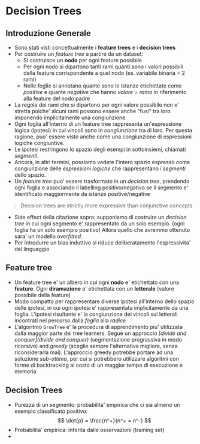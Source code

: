 # Decision Trees

## Introduzione Generale
* Sono stati visti concettualmente i **feature trees** e i **decision trees**
* Per costruire un *feature tree* a partire da un dataset:
    * Si costruisce un **nodo** per ogni feature possibile
    * Per ogni nodo si dipartono tanti rami quanti sono i valori possibili della
      feature corrispondente a quel nodo (es. variabile binaria = 2 rami)
    * Nelle foglie si annotano quante sono le istanze etichettate come
      *positive* e quante *negative* che hanno *valore = ramo* in riferimento
      alla feature del nodo padre
* La regola dei rami che si dipartono per ogni valore possibile non e' stretta
  poiche' alcuni rami possono essere anche "fusi" tra loro imponendo
  implicitamente una congiunzione
* Ogni foglia all'interno di un feature tree rappresenta un'espressione logica
  (ipotesi) in cui vincoli sono in *congiunzione* tra di loro. Per questa
  ragione, puo' essere visto anche come una congiunzione di espressioni logiche
  congiuntive. 
* Le ipotesi restringono lo spazio degli esempi in sottoinsiemi, chiamati
  *segmenti*.
* Ancora, in altri termini, possiamo vedere l'intero spazio espresso come
  congiunzione delle *espressioni logiche* che rappresentano i *segmenti* dello
  spazio.
* Un *feature tree* puo' essere trasformato in un *decision tree*, prendendo
  ogni foglia e associando il labelling positivo/negativo se il segmento e'
  identificato maggiormente da istanze positive/negative

> Decision trees are strictly more expressive than conjunctive concepts

* Side effect della citazione sopra: supponiamo di costruire un *decision tree*
  in cui ogni segmento e' rappresentato da un solo esempio. (ogni foglia ha un
  solo esempio positivo) Allora quello che avremmo ottenuto sara' un modello
  *overfitted*.
* Per introdurre un bias induttivo si riduce deliberatamente l'espressivita' del
  linguaggio

## Feature tree
* Un feature tree e' un albero in cui ogni **nodo** e' etichettato con una
  **feature**. Ogni **diramazione** e' etichettata con un **letterale** (valore
  possibile della feature) 
* Modo compatto per rappresentare diverse ipotesi all'interno dello spazio delle
  ipotesi, in cui ogni ipotesi e' rappresentata implicitamente da una foglia.
  L'ipotesi risultante e' la congiunzione dei vincoli sui letterali incontrati
  nel percorso dalla *foglia* alla *radice*
* L'algoritmo `GrowTree` e' la procedura di apprendimento piu' utilizzata dalla
  maggior parte dei tree learners. Segue un approccio *[divide and
  conquer](divide and conquer)* (segmentazione prograssiva in modo ricorsivo)
  and *greedy* (sceglie sempre l'alternativa migliore, senza riconsiderarla
  mai). L'approccio greedy potrebbe portare ad una soluzione *sub-ottima*, per
  cui si potrebbero utilizzare algoritmi con forme di backtracking al costo di
  un maggior tempo di esecuzione e memoria

## Decision Trees
* Purezza di un segmento: probabilita' empirica che ci sia almeno un esempio
  classificato positivo:
  $$
  \dot{p} = \frac{n^+}{n^+ = n^-}
  $$
* Probabilita' empirica: inferita dalle osservazioni (training set)
* 
